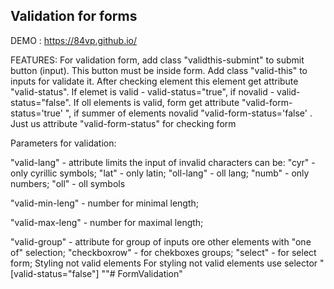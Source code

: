 Validation for forms
-------------------------------------------------------------
 DEMO : https://84vp.github.io/
 

FEATURES:
For validation form, add class "validthis-submint" to submit button (input). This button must be inside form. Add class "valid-this" to inputs for validate it. 
After checking element this element get attribute "valid-status". If elemet is valid - valid-status="true", if novalid - valid-status="false". 
If oll elements is valid, form get attribute "valid-form-status='true' ", if summer of elements novalid "valid-form-status='false' . 
Just us attribute "valid-form-status" for checking form

Parameters for validation:

"valid-lang" - attribute limits the input of invalid characters 
can be: "cyr" - only cyrillic symbols; 
"lat" - only latin; 
"oll-lang" - oll lang; 
"numb" - only numbers; 
"oll" - oll symbols

"valid-min-leng" - number for minimal length;

"valid-max-leng" - number for maximal length;

"valid-group" - attribute for group of inputs ore other elements with "one of" selection; 
"checkboxrow" - for chekboxes groups; 
"select" - for select form;
Styling not valid elements
For styling not valid elements use selector "[valid-status="false"] ""# FormValidation" 
